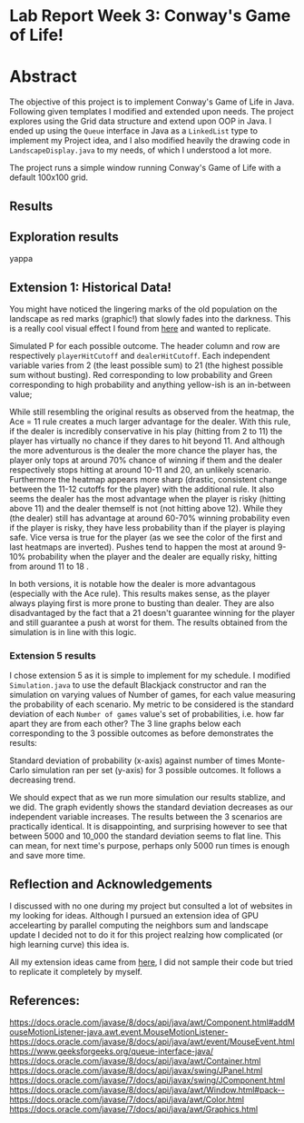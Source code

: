 # Lab Report Week 3: Conway's Game of Life!

# Abstract
The objective of this project is to implement Conway's Game of Life in Java. Following given templates I modified and extended upon needs. The project explores using the Grid data structure and extend upon OOP in Java. I ended up using the `Queue` interface in Java as a `LinkedList` type to implement my Project idea, and I also modified heavily the drawing code in `LandscapeDisplay.java` to my needs, of which I understood a lot more. 

The project runs a simple window running Conway's Game of Life with a default 100x100 grid. 

## Results

## Exploration results 
yappa

## Extension 1: Historical Data!
You might have noticed the lingering marks of the old population on the landscape as red marks (graphic!) that slowly fades into the darkness. This is a really cool visual effect I found from [here](https://www.patater.com/life/) and wanted to replicate. 

Simulated P for each possible outcome. The header column and row are respectively `playerHitCutoff` and `dealerHitCutoff`. Each independent variable varies from 2 (the least possible sum) to 21 (the highest possible sum without busting). Red corresponding to low probability and Green corresponding to high probability and anything yellow-ish is an in-between value;

While still resembling the original results as observed from the heatmap, the Ace = 11 rule creates a much larger advantage for the dealer. With this rule, if the dealer is incredibly conservative in his play (hitting from 2 to 11) the player has virtually no chance if they dares to hit beyond 11. And although the more adventurous is the dealer the more chance the player has, the player only tops at around 70% chance of winning if them and the dealer respectively stops hitting at around 10-11 and 20, an unlikely scenario. Furthermore the heatmap appears more sharp (drastic, consistent change between the 11-12 cutoffs for the player) with the additional rule. It also seems the dealer has the most advantage when the player is risky (hitting above 11) and the dealer themself is not (not hitting above 12). While they (the dealer) still has advantage at around 60-70% winning probability even if the player is risky, they have less probability than if the player is playing safe. Vice versa is true for the player (as we see the color of the first and last heatmaps are inverted). Pushes tend to happen the most at around 9-10% probability when the player and the dealer are equally risky, hitting from around 11 to 18 . 

In both versions, it is notable how the dealer is more advantagous (especially with the Ace rule). This results makes sense, as the player always playing first is more prone to busting than dealer. They are also disadvantaged by the fact that a 21 doesn't guarantee winning for the player and still guarantee a push at worst for them. The results obtained from the simulation is in line with this logic. 

### Extension 5 results 
I chose extension 5 as it is simple to implement for my schedule. I modified `Simulation.java` to use the default Blackjack constructor and ran the simulation on varying values of Number of games, for each value measuring the probability of each scenario. My metric to be considered is the standard deviation of each `Number of games` value's set of probabilities, i.e. how far apart they are from each other? The 3 line graphs below each corresponding to the 3 possible outcomes as before demonstrates the results: 

Standard deviation of probability (x-axis) against number of times Monte-Carlo simulation ran per set (y-axis) for 3 possible outcomes. It follows a decreasing trend. 

We should expect that as we run more simulation our results stablize, and we did. The graph evidently shows the standard deviation decreases as our independent variable increases. The results between the 3 scenarios are practically identical. It is disappointing, and surprising however to see that between 5000 and 10_000 the standard deviation seems to flat line. This can mean, for next time's purpose, perhaps only 5000 run times is enough and save more time. 


## Reflection and Acknowledgements
I discussed with no one during my project but consulted a lot of websites in my looking for ideas. Although I pursued an extension idea of GPU accelearting by parallel computing the neighbors sum and landscape update I decided not to do it for this project realzing how complicated (or high learning curve) this idea is. 

All my extension ideas came from [here](https://www.patater.com/life/), I did not sample their code but tried to replicate it completely by myself.

## References: 
https://docs.oracle.com/javase/8/docs/api/java/awt/Component.html#addMouseMotionListener-java.awt.event.MouseMotionListener-
https://docs.oracle.com/javase/8/docs/api/java/awt/event/MouseEvent.html
https://www.geeksforgeeks.org/queue-interface-java/
https://docs.oracle.com/javase/8/docs/api/java/awt/Container.html
https://docs.oracle.com/javase/8/docs/api/javax/swing/JPanel.html
https://docs.oracle.com/javase/7/docs/api/javax/swing/JComponent.html
https://docs.oracle.com/javase/8/docs/api/java/awt/Window.html#pack--
https://docs.oracle.com/javase/7/docs/api/java/awt/Color.html
https://docs.oracle.com/javase/7/docs/api/java/awt/Graphics.html

